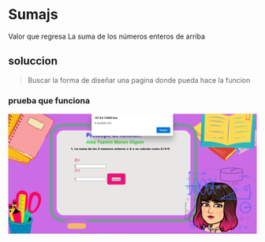 # Sumajs
 Valor que regresa La suma de los números enteros de arriba
## soluccion 
> Buscar la forma de diseñar una pagina donde pueda hace la funcion

### prueba que funciona
![imagenuno](./prueba.png)